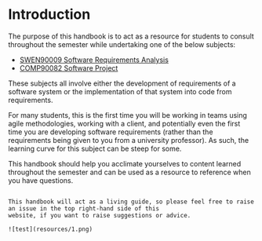 # Introduction

The purpose of this handbook is to act as a resource for students to consult throughout the semester while 
undertaking one of the below subjects:

- [SWEN90009 Software Requirements Analysis](https://handbook.unimelb.edu.au/2022/subjects/swen90009)
- [COMP90082 Software Project](https://handbook.unimelb.edu.au/2022/subjects/comp90082)

These subjects all involve either the development of requirements of a software system or the implementation of that 
system into code from requirements.

For many students, this is the first time you will be working in teams using agile methodologies, working with a 
client, and potentially even the first time you are developing software requirements (rather than the requirements 
being given to you from a university professor). As such, the learning curve for this subject can be steep for some.

This handbook should help you acclimate yourselves to content learned throughout the semester and can be used as a 
resource to reference when you have questions.

```{attention} 

This handbook will act as a living guide, so please feel free to raise an issue in the top right-hand side of this 
website, if you want to raise suggestions or advice.

![test](resources/1.png)

```
